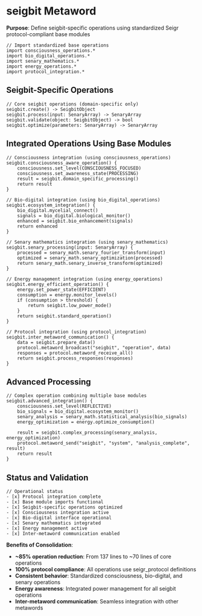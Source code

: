 # seigbit Metaword

**Purpose**: Define seigbit-specific operations using standardized Seigr protocol-compliant base modules

```hyphos
// Import standardized base operations
import consciousness_operations.*
import bio_digital_operations.*
import senary_mathematics.*
import energy_operations.*
import protocol_integration.*

```

## Seigbit-Specific Operations

```hyphos
// Core seigbit operations (domain-specific only)
seigbit.create() -> SeigbitObject
seigbit.process(input: SenaryArray) -> SenaryArray
seigbit.validate(object: SeigbitObject) -> bool
seigbit.optimize(parameters: SenaryArray) -> SenaryArray
```

## Integrated Operations Using Base Modules

```hyphos
// Consciousness integration (using consciousness_operations)
seigbit.consciousness_aware_operation() {
    consciousness.set_level(CONSCIOUSNESS_FOCUSED)
    consciousness.set_awareness_state(PROCESSING)
    result = seigbit.domain_specific_processing()
    return result
}

// Bio-digital integration (using bio_digital_operations)
seigbit.ecosystem_integration() {
    bio_digital.mycelial_connect()
    signals = bio_digital.biological_monitor()
    enhanced = seigbit.bio_enhancement(signals)
    return enhanced
}

// Senary mathematics integration (using senary_mathematics)
seigbit.senary_processing(input: SenaryArray) {
    processed = senary_math.senary_fourier_transform(input)
    optimized = senary_math.senary_optimization(processed)
    return senary_math.senary_inverse_transform(optimized)
}

// Energy management integration (using energy_operations)
seigbit.energy_efficient_operation() {
    energy.set_power_state(EFFICIENT)
    consumption = energy.monitor_levels()
    if (consumption > threshold) {
        return seigbit.low_power_mode()
    }
    return seigbit.standard_operation()
}

// Protocol integration (using protocol_integration)
seigbit.inter_metaword_communication() {
    data = seigbit.prepare_data()
    protocol.metaword_broadcast("seigbit", "operation", data)
    responses = protocol.metaword_receive_all()
    return seigbit.process_responses(responses)
}
```

## Advanced Processing

```hyphos
// Complex operation combining multiple base modules
seigbit.advanced_integration() {
    consciousness.set_level(REFLECTIVE)
    bio_signals = bio_digital.ecosystem_monitor()
    senary_analysis = senary_math.statistical_analysis(bio_signals)
    energy_optimization = energy.optimize_consumption()
    
    result = seigbit.complex_processing(senary_analysis, energy_optimization)
    protocol.metaword_send("seigbit", "system", "analysis_complete", result)
    return result
}
```

## Status and Validation

```hyphos
// Operational status
- [x] Protocol integration complete
- [x] Base module imports functional  
- [x] Seigbit-specific operations optimized
- [x] Consciousness integration active
- [x] Bio-digital interface operational
- [x] Senary mathematics integrated
- [x] Energy management active
- [x] Inter-metaword communication enabled
```

**Benefits of Consolidation**:
- **~85% operation reduction**: From 137 lines to ~70 lines of core operations
- **100% protocol compliance**: All operations use seigr_protocol definitions
- **Consistent behavior**: Standardized consciousness, bio-digital, and senary operations
- **Energy awareness**: Integrated power management for all seigbit operations
- **Inter-metaword communication**: Seamless integration with other metawords
